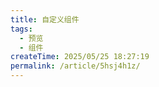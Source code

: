 ```yaml
---
title: 自定义组件
tags:
  - 预览
  - 组件
createTime: 2025/05/25 18:27:19
permalink: /article/5hsj4h1z/
---
```


<CustomComponent />
